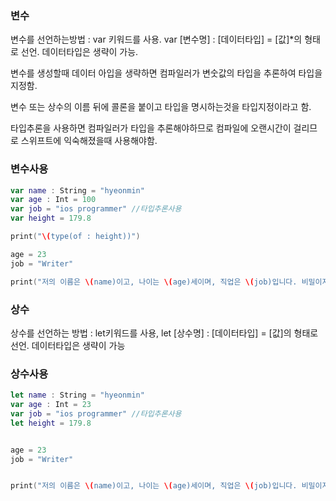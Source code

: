 <h3>변수</h3>

변수를 선언하는방법 : var 키워드를 사용. var [변수명] : [데이터타입] = [값]*의 형태로 선언. 데이터타입은 생략이 가능.


변수를 생성할때 데이터 아입을 생략하면 컴파일러가 변숫값의 타입을 추론하여 타입을 지정함.


변수 또는 상수의 이름 뒤에 콜론을 붙이고 타입을 명시하는것을 타입지정이라고 함.


타입추론을 사용하면 컴파일러가 타입을 추론해야하므로 컴파일에 오랜시간이 걸리므로 스위프트에 익숙해졌을때 사용해야함.


<h3>변수사용</h3>
  
```swift
var name : String = "hyeonmin"
var age : Int = 100
var job = "ios programmer" //타입추론사용
var height = 179.8

print("\(type(of : height))")

age = 23
job = "Writer"

print("저의 이름은 \(name)이고, 나이는 \(age)세이며, 직업은 \(job)입니다. 비밀이지만 키는 \(height)센티미터입니다.")
```

<h3>상수</h3>

상수를 선언하는 방법 : let키워드를 사용, let [상수명] : [데이터타입] = [값]의 형태로 선언. 데이터타입은 생략이 가능

<h3>상수사용</h3>

```swift
let name : String = "hyeonmin"
var age : Int = 23
var job = "ios programmer" //타입추론사용
let height = 179.8


age = 23
job = "Writer"


print("저의 이름은 \(name)이고, 나이는 \(age)세이며, 직업은 \(job)입니다. 비밀이지만 키는 \(height)센티미터입니다.")
```
